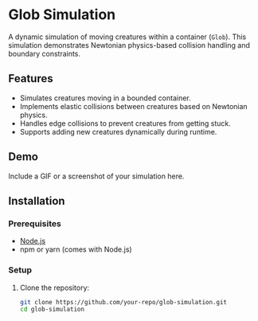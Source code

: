 # Glob Simulation

A dynamic simulation of moving creatures within a container (`Glob`). This simulation demonstrates Newtonian physics-based collision handling and boundary constraints.

## Features

- Simulates creatures moving in a bounded container.
- Implements elastic collisions between creatures based on Newtonian physics.
- Handles edge collisions to prevent creatures from getting stuck.
- Supports adding new creatures dynamically during runtime.

## Demo

Include a GIF or a screenshot of your simulation here.  

## Installation

### Prerequisites
- [Node.js](https://nodejs.org/)
- npm or yarn (comes with Node.js)

### Setup
1. Clone the repository:
   ```bash
   git clone https://github.com/your-repo/glob-simulation.git
   cd glob-simulation
